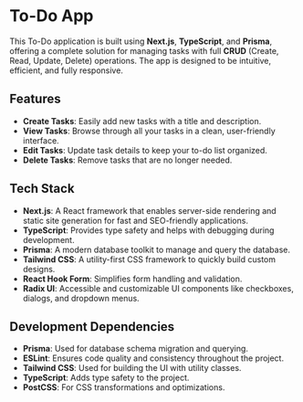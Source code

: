 # To-Do App

This To-Do application is built using **Next.js**, **TypeScript**, and **Prisma**, offering a complete solution for managing tasks with full **CRUD** (Create, Read, Update, Delete) operations. The app is designed to be intuitive, efficient, and fully responsive.

## Features

- **Create Tasks**: Easily add new tasks with a title and description.
- **View Tasks**: Browse through all your tasks in a clean, user-friendly interface.
- **Edit Tasks**: Update task details to keep your to-do list organized.
- **Delete Tasks**: Remove tasks that are no longer needed.

## Tech Stack

- **Next.js**: A React framework that enables server-side rendering and static site generation for fast and SEO-friendly applications.
- **TypeScript**: Provides type safety and helps with debugging during development.
- **Prisma**: A modern database toolkit to manage and query the database.
- **Tailwind CSS**: A utility-first CSS framework to quickly build custom designs.
- **React Hook Form**: Simplifies form handling and validation.
- **Radix UI**: Accessible and customizable UI components like checkboxes, dialogs, and dropdown menus.

## Development Dependencies

- **Prisma**: Used for database schema migration and querying.
- **ESLint**: Ensures code quality and consistency throughout the project.
- **Tailwind CSS**: Used for building the UI with utility classes.
- **TypeScript**: Adds type safety to the project.
- **PostCSS**: For CSS transformations and optimizations.



